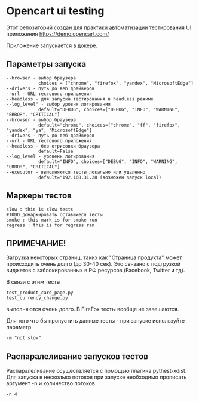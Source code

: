 <h1>Opencart ui testing</h1>

Этот репозиторий создан для практики автоматизации тестирования UI приложения 
https://demo.opencart.com/

Приложение запускается в докере.


<h2>Параметры запуска</h2>

    --browser - выбор браузера 
                choices = ["chrome", "firefox", "yandex", "MicrosoftEdge"]
    --drivers - путь до веб драйверов
    --url - URL тестового приложения
    --headless - для запуска тестирования в headless режиме
    --log_level" - выбор уровня логирования 
                default="DEBUG", choices=["DEBUG", "INFO", "WARNING", "ERROR", "CRITICAL"]
    --browser - выбор браузера
                default="chrome", choices=["chrome", "ff", "firefox", "yandex", "ya", "MicrosoftEdge"]
    --drivers - путь до веб драйверов
    --url - URL тестового приложения
    --headless - без отрисовки браузера
                default=False
    --log_level - уровень логирования 
                default="INFO", choices=["DEBUG", "INFO", "WARNING", "ERROR", "CRITICAL"]
    --executor - выполняются тесты локально или удаленно
                default="192.168.31.28 (возможен запуск local)


    
<h2>Маркеры тестов</h2>

    slow : this is slow tests
    #TODO домаркировать оставшиеся тесты
    smoke : this mark is for smoke run
    regress : this is for regress ran
    

<h2>ПРИМЕЧАНИЕ!</h2>
<p>Загрузка некоторых страниц, таких как "Cтраница продукта" может происходить очень долго (до 30-40 сек).
Это связано с подгрузкой виджетов с заблокированных в РФ ресурсов (Facebook, Twitter и тд).
<p>В связи с этим тесты 
    
    test_product_card_page.py
    test_currency_change.py 
выполняются очень долго. В FireFox тесты вообще не завешаются.
<p>Для того что бы пропустить данные тесты - при запуске используйте параметр 
    
    -m "not slow"


<h2>Распаралеливание запусков тестов</h2>
Распаралеливание осуществляется с помощью плагина pythest-xdist.
Для запуска в несколько потоков при запуске необходимо прописать аргумент -n и количество потоков
    
    -n 4
